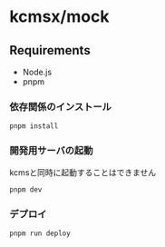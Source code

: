 # kcmsx/mock

## Requirements

- Node.js
- pnpm

### 依存関係のインストール

```
pnpm install
```

### 開発用サーバの起動
kcmsと同時に起動することはできません
```
pnpm dev
```

### デプロイ

```
pnpm run deploy
```
